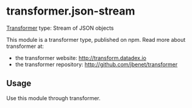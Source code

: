 # transformer.json-stream

[Transformer](http://github.com/jbenet/transformer) type: Stream of JSON objects

This module is a transformer type, published on npm. Read more about transformer at:

- the transformer website: <http://transform.datadex.io>
- the transformer repository: <http://github.com/jbenet/transformer>

## Usage

Use this module through transformer.


